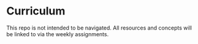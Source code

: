 # Curriculum

This repo is not intended to be navigated. All resources and concepts will be linked to via the weekly assignments.




